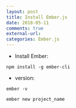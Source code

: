 ```yaml
---
layout: post
title: Install Ember.js
date: 2018-05-11
comments: true
external-url:
categories: Ember.js
---
```


- Install Ember:

`npm install -g ember-cli`

- version:

`ember -v`

`ember new project_name`